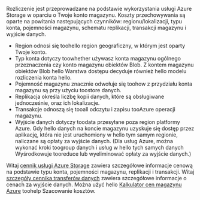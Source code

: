 Rozliczenie jest przeprowadzane na podstawie wykorzystania usługi Azure Storage w oparciu o Twoje konto magazynu. Koszty przechowywania są oparte na powitania następujących czynników: regionu/lokalizacji, typu konta, pojemności magazynu, schematu replikacji, transakcji magazynu i wyjście danych.

* Region odnosi się toohello region geograficzny, w którym jest oparty Twoje konto.
* Typ konta dotyczy toowhether używasz konta magazynu ogólnego przeznaczenia czy konto magazynu obiektów Blob. Z kontem magazynu obiektów Blob hello Warstwa dostępu decyduje również hello modelu rozliczenia konta hello.
* Pojemność magazynu znacznie odwołuje się toohow z przydziału konta magazynu są przy użyciu toostore danych.
* Replikacja określa liczbę kopii danych, które są obsługiwane jednocześnie, oraz ich lokalizacje.
* Transakcje odnoszą się tooall odczytu i zapisu tooAzure operacji magazynu.
* Wyjście danych dotyczy toodata przesyłane poza region platformy Azure. Gdy hello danych na koncie magazynu uzyskuje się dostęp przez aplikację, która nie jest uruchomiony w hello tym samym regionie, naliczane są opłaty za wyjście danych. (Dla usług Azure, można wykonać kroki toogroup danych i usług w hello tych samych danych Wyśrodkowuje tooreduce lub wyeliminować opłaty za wyjście danych.)

Witaj [cennik usługi Azure Storage](https://azure.microsoft.com/pricing/details/storage/) zawiera szczegółowe informacje cenową na podstawie typu konta, pojemności magazynu, replikacji i transakcji. Witaj [szczegóły cennika transferów danych](https://azure.microsoft.com/pricing/details/data-transfers/) zawiera szczegółowe informacje o cenach za wyjście danych. Można użyć hello [Kalkulator cen magazynu Azure](https://azure.microsoft.com/pricing/calculator/?scenario=data-management) toohelp Szacowanie kosztów.

